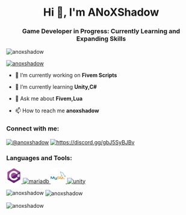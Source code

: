 <h1 align="center">Hi 👋, I'm ANoXShadow</h1>
<h3 align="center">Game Developer in Progress: Currently Learning and Expanding Skills</h3>

<p align="left"> <img src="https://komarev.com/ghpvc/?username=anoxshadow&label=Profile%20views&color=0e75b6&style=flat" alt="anoxshadow" /> </p>

<p align="left"> <a href="https://github.com/ryo-ma/github-profile-trophy"><img src="https://github-profile-trophy.vercel.app/?username=anoxshadow" alt="anoxshadow" /></a> </p>

- 🔭 I’m currently working on **Fivem Scripts**

- 🌱 I’m currently learning **Unity,C#**

- 💬 Ask me about **Fivem,Lua**

- 📫 How to reach me **anoxshadow**

<h3 align="left">Connect with me:</h3>
<p align="left">
<a href="https://www.youtube.com/c/@anoxshadow" target="blank"><img align="center" src="https://raw.githubusercontent.com/rahuldkjain/github-profile-readme-generator/master/src/images/icons/Social/youtube.svg" alt="@anoxshadow" height="30" width="40" /></a>
<a href="https://discord.gg/https://discord.gg/gbJ5SyBJBv" target="blank"><img align="center" src="https://raw.githubusercontent.com/rahuldkjain/github-profile-readme-generator/master/src/images/icons/Social/discord.svg" alt="https://discord.gg/gbJ5SyBJBv" height="30" width="40" /></a>
</p>

<h3 align="left">Languages and Tools:</h3>
<p align="left"> <a href="https://www.w3schools.com/cs/" target="_blank" rel="noreferrer"> <img src="https://raw.githubusercontent.com/devicons/devicon/master/icons/csharp/csharp-original.svg" alt="csharp" width="40" height="40"/> </a> <a href="https://mariadb.org/" target="_blank" rel="noreferrer"> <img src="https://www.vectorlogo.zone/logos/mariadb/mariadb-icon.svg" alt="mariadb" width="40" height="40"/> </a> <a href="https://www.mysql.com/" target="_blank" rel="noreferrer"> <img src="https://raw.githubusercontent.com/devicons/devicon/master/icons/mysql/mysql-original-wordmark.svg" alt="mysql" width="40" height="40"/> </a> <a href="https://unity.com/" target="_blank" rel="noreferrer"> <img src="https://www.vectorlogo.zone/logos/unity3d/unity3d-icon.svg" alt="unity" width="40" height="40"/> </a> </p>

<p><img align="left" src="https://github-readme-stats.vercel.app/api/top-langs?username=anoxshadow&show_icons=true&locale=en&layout=compact" alt="anoxshadow" /></p>

<p>&nbsp;<img align="center" src="https://github-readme-stats.vercel.app/api?username=anoxshadow&show_icons=true&locale=en" alt="anoxshadow" /></p>

<p><img align="center" src="https://github-readme-streak-stats.herokuapp.com/?user=anoxshadow&" alt="anoxshadow" /></p>

